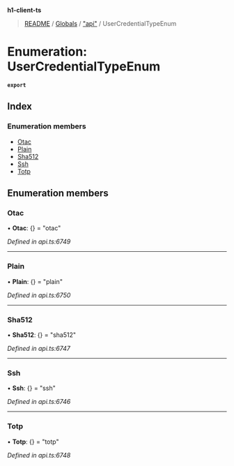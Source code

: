 **h1-client-ts**

> [README](../README.md) / [Globals](../globals.md) / ["api"](../modules/_api_.md) / UserCredentialTypeEnum

# Enumeration: UserCredentialTypeEnum

**`export`** 

## Index

### Enumeration members

* [Otac](_api_.usercredentialtypeenum.md#otac)
* [Plain](_api_.usercredentialtypeenum.md#plain)
* [Sha512](_api_.usercredentialtypeenum.md#sha512)
* [Ssh](_api_.usercredentialtypeenum.md#ssh)
* [Totp](_api_.usercredentialtypeenum.md#totp)

## Enumeration members

### Otac

•  **Otac**: {} = "otac"

*Defined in api.ts:6749*

___

### Plain

•  **Plain**: {} = "plain"

*Defined in api.ts:6750*

___

### Sha512

•  **Sha512**: {} = "sha512"

*Defined in api.ts:6747*

___

### Ssh

•  **Ssh**: {} = "ssh"

*Defined in api.ts:6746*

___

### Totp

•  **Totp**: {} = "totp"

*Defined in api.ts:6748*

